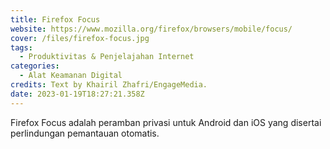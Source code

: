```yaml
---
title: Firefox Focus
website: https://www.mozilla.org/firefox/browsers/mobile/focus/
cover: /files/firefox-focus.jpg
tags:
  - Produktivitas & Penjelajahan Internet
categories:
  - Alat Keamanan Digital
credits: Text by Khairil Zhafri/EngageMedia.
date: 2023-01-19T18:27:21.358Z
---
```

Firefox Focus adalah peramban privasi untuk Android dan iOS yang disertai perlindungan pemantauan otomatis.